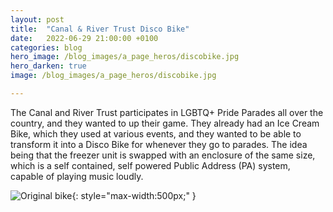 ```yaml
---
layout: post
title:  "Canal & River Trust Disco Bike"
date:   2022-06-29 21:00:00 +0100
categories: blog
hero_image: /blog_images/a_page_heros/discobike.jpg
hero_darken: true
image: /blog_images/a_page_heros/discobike.jpg

---
```


The Canal and River Trust participates in LGBTQ+ Pride Parades all over the country, and they wanted to up their game. They already had an Ice Cream Bike, which they used at various events, and they wanted to be able to  transform it into a Disco Bike for whenever they go to parades. The idea being that the freezer unit is swapped with an enclosure of the same size, which is a self contained, self powered Public Address (PA) system, capable of playing music loudly.

![Original bike](/blog_images/discobike/originalbike.jpg "I don't have an photo of the bike with the freezer unit, but is was like this."){: style="max-width:500px;" }